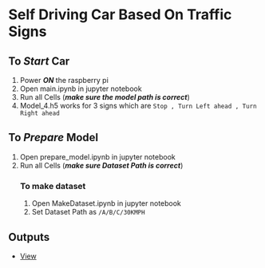 # Self Driving Car Based On Traffic Signs

## To ***Start*** Car
1. Power ***ON*** the raspberry pi
4. Open main.ipynb in jupyter notebook
7. Run all Cells (***make sure the model path is correct***)
8. Model_4.h5 works for 3 signs which are `Stop , Turn Left ahead , Turn Right ahead`

## To ***Prepare*** Model
1. Open prepare_model.ipynb in jupyter notebook
2. Run all Cells (***make sure Dataset Path is correct***)
    ### To make dataset
    1. Open MakeDataset.ipynb in jupyter notebook
    2. Set Dataset Path as `/A/B/C/30KMPH`

## Outputs
* [View](https://kapwi.ng/c/vnNw928t)
